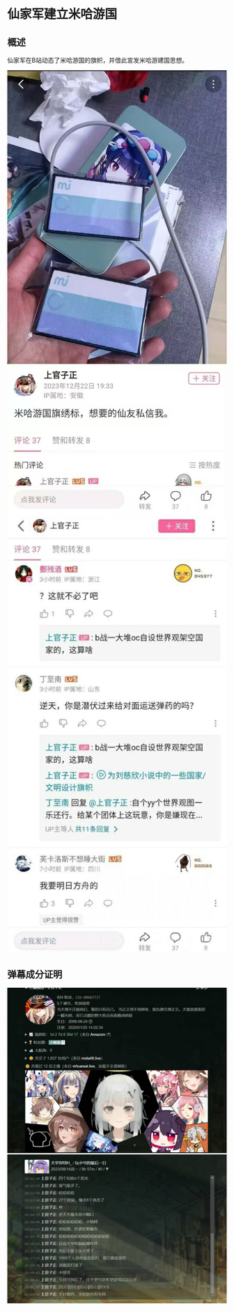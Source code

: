 # 仙家军建立米哈游国



## 概述
仙家军在B站动态了米哈游国的旗帜，并借此宣发米哈游建国思想。

![](./1.jpg)
![](./2.jpg)

## 弹幕成分证明
![](./3.jpg)
![](./4.jpg)